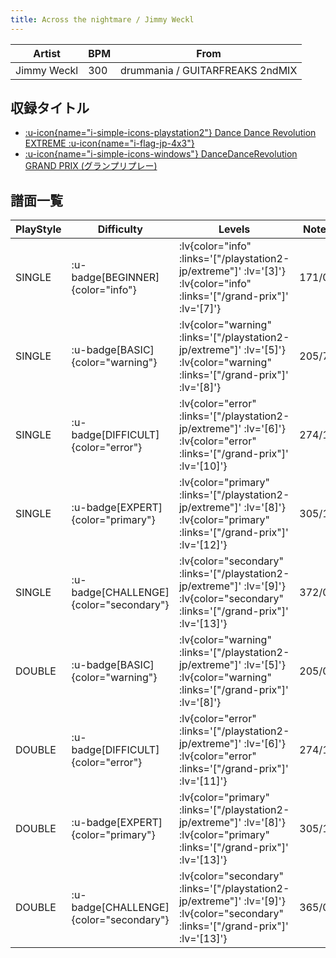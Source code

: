 ```yaml
---
title: Across the nightmare / Jimmy Weckl
---
```


|Artist|BPM|From|
|------|---|----|
|Jimmy Weckl|300|drummania / GUITARFREAKS 2ndMIX|

## 収録タイトル

- [ :u-icon{name="i-simple-icons-playstation2"} Dance Dance Revolution EXTREME :u-icon{name="i-flag-jp-4x3"} ](/playstation2-jp/extreme)
- [ :u-icon{name="i-simple-icons-windows"} DanceDanceRevolution GRAND PRIX (グランプリプレー)](/grand-prix)

## 譜面一覧

|PlayStyle|Difficulty|Levels|Notes|Movie|
|---------|----------|------|-----|-----|
|SINGLE| :u-badge[BEGINNER]{color="info"} | :lv{color="info" :links='["/playstation2-jp/extreme"]' :lv='[3]'}  :lv{color="info" :links='["/grand-prix"]' :lv='[7]'} |171/0||
|SINGLE| :u-badge[BASIC]{color="warning"} | :lv{color="warning" :links='["/playstation2-jp/extreme"]' :lv='[5]'}  :lv{color="warning" :links='["/grand-prix"]' :lv='[8]'} |205/7||
|SINGLE| :u-badge[DIFFICULT]{color="error"} | :lv{color="error" :links='["/playstation2-jp/extreme"]' :lv='[6]'}  :lv{color="error" :links='["/grand-prix"]' :lv='[10]'} |274/13||
|SINGLE| :u-badge[EXPERT]{color="primary"} | :lv{color="primary" :links='["/playstation2-jp/extreme"]' :lv='[8]'}  :lv{color="primary" :links='["/grand-prix"]' :lv='[12]'} |305/12||
|SINGLE| :u-badge[CHALLENGE]{color="secondary"} | :lv{color="secondary" :links='["/playstation2-jp/extreme"]' :lv='[9]'}  :lv{color="secondary" :links='["/grand-prix"]' :lv='[13]'} |372/0||
|DOUBLE| :u-badge[BASIC]{color="warning"} | :lv{color="warning" :links='["/playstation2-jp/extreme"]' :lv='[5]'}  :lv{color="warning" :links='["/grand-prix"]' :lv='[8]'} |205/0||
|DOUBLE| :u-badge[DIFFICULT]{color="error"} | :lv{color="error" :links='["/playstation2-jp/extreme"]' :lv='[6]'}  :lv{color="error" :links='["/grand-prix"]' :lv='[11]'} |274/10||
|DOUBLE| :u-badge[EXPERT]{color="primary"} | :lv{color="primary" :links='["/playstation2-jp/extreme"]' :lv='[8]'}  :lv{color="primary" :links='["/grand-prix"]' :lv='[13]'} |305/14||
|DOUBLE| :u-badge[CHALLENGE]{color="secondary"} | :lv{color="secondary" :links='["/playstation2-jp/extreme"]' :lv='[9]'}  :lv{color="secondary" :links='["/grand-prix"]' :lv='[13]'} |365/0||
